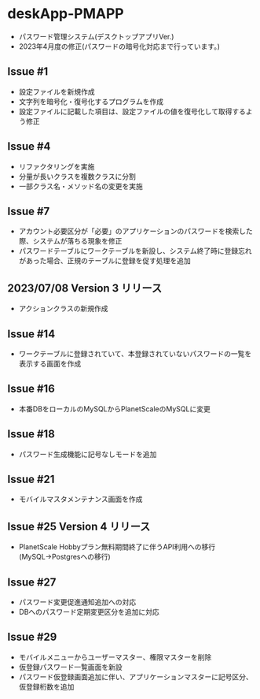 # deskApp-PMAPP
* パスワード管理システム(デスクトップアプリVer.)
* 2023年4月度の修正(パスワードの暗号化対応まで行っています。)
## Issue #1
* 設定ファイルを新規作成
* 文字列を暗号化・復号化するプログラムを作成
* 設定ファイルに記載した項目は、設定ファイルの値を復号化して取得するよう修正
## Issue #4
* リファクタリングを実施
* 分量が長いクラスを複数クラスに分割
* 一部クラス名・メソッド名の変更を実施
## Issue #7
* アカウント必要区分が「必要」のアプリケーションのパスワードを検索した際、システムが落ちる現象を修正
* パスワードテーブルにワークテーブルを新設し、システム終了時に登録忘れがあった場合、正規のテーブルに登録を促す処理を追加
## 2023/07/08 Version 3 リリース
* アクションクラスの新規作成
## Issue #14
* ワークテーブルに登録されていて、本登録されていないパスワードの一覧を表示する画面を作成
## Issue #16
* 本番DBをローカルのMySQLからPlanetScaleのMySQLに変更
## Issue #18
* パスワード生成機能に記号なしモードを追加
## Issue #21
* モバイルマスタメンテナンス画面を作成
## Issue #25 Version 4 リリース
* PlanetScale Hobbyプラン無料期間終了に伴うAPI利用への移行(MySQL→Postgresへの移行)
## Issue #27
* パスワード変更促進通知追加への対応
* DBへのパスワード定期変更区分を追加に対応
## Issue #29
* モバイルメニューからユーザーマスター、権限マスターを削除
* 仮登録パスワード一覧画面を新設
* パスワード仮登録画面追加に伴い、アプリケーションマスターに記号区分、仮登録桁数を追加
